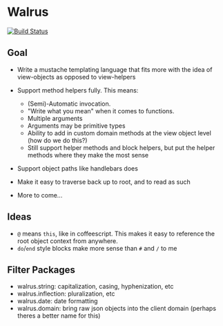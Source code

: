 Walrus
======

[![Build Status](https://secure.travis-ci.org/jeremyruppel/walrus.png)](http://travis-ci.org/jeremyruppel/walrus)

Goal
----

- Write a mustache templating language that fits more with the idea of view-objects as opposed to view-helpers
- Support method helpers fully. This means:
	- (Semi)-Automatic invocation.
	- "Write what you mean" when it comes to functions.
	- Multiple arguments
	- Arguments may be primitive types
	- Ability to add in custom domain methods at the view object level (how do we do this?)
	- Still support helper methods and block helpers, but put the helper methods where they make the most sense
- Support object paths like handlebars does
- Make it easy to traverse back up to root, and to read as such

- More to come...

Ideas
-----

- `@` means `this`, like in coffeescript. This makes it easy to reference the root object context from anywhere.
- `do`/`end` style blocks make more sense than `#` and `/` to me

Filter Packages
---------------

- walrus.string: capitalization, casing, hyphenization, etc
- walrus.inflection: pluralization, etc
- walrus.date: date formatting
- walrus.domain: bring raw json objects into the client domain (perhaps theres a better name for this)
